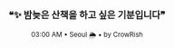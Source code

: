<div align="center">

<br>

<h3>❝✨ 밤늦은 산책을 하고 싶은 기분입니다❞</h3>

<sub>03:00 AM • Seoul 🌦️ • by CrowRish</sub>

<br>

</div>